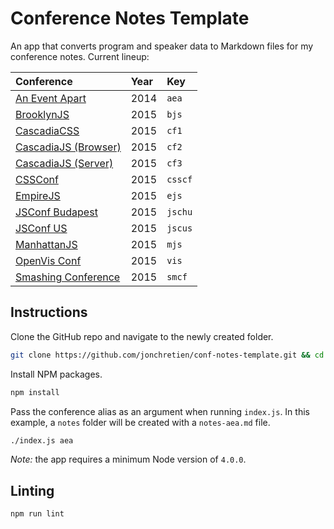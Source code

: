 # Conference Notes Template

An app that converts program and speaker data to Markdown files for my conference notes. Current lineup:

Conference                                                  | Year | Key
:---------------------------------------------------------- | :--- | :------
[An Event Apart](http://aneventapart.com/)                  | 2014 | `aea`
[BrooklynJS](http://brooklynjs.com/)                        | 2015 | `bjs`
[CascadiaCSS](http://2015.cascadiajs.com/css/)              | 2015 | `cf1`
[CascadiaJS (Browser)](http://2015.cascadiajs.com/browser/) | 2015 | `cf2`
[CascadiaJS (Server)](http://2015.cascadiajs.com/server/)   | 2015 | `cf3`
[CSSConf](https://2015.cssconf.com)                         | 2015 | `csscf`
[EmpireJS](http://empirejs.org/)                            | 2015 | `ejs`
[JSConf Budapest](http://jsconfbp.com/)                     | 2015 | `jschu`
[JSConf US](http://2015.jsconf.us/speakers.html)            | 2015 | `jscus`
[ManhattanJS](http://manhattanjs.com/)                      | 2015 | `mjs`
[OpenVis Conf](https://openvisconf.com/2015/)                     | 2015 | `vis`
[Smashing Conference](http://smashingconf.com/speakers)     | 2015 | `smcf`

## Instructions

Clone the GitHub repo and navigate to the newly created folder.
```bash
git clone https://github.com/jonchretien/conf-notes-template.git && cd conf-notes-template
```

Install NPM packages.
```bash
npm install
```

Pass the conference alias as an argument when running `index.js`. In this example, a `notes` folder will be created with a `notes-aea.md` file. 
```bash
./index.js aea
```

*Note:* the app requires a minimum Node version of `4.0.0`.

## Linting

```bash
npm run lint
```
